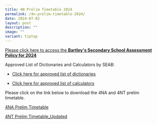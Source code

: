```yaml
---
title: 4N Prelim Timetable 2024
permalink: /4n-prelim-timetable-2024/
date: 2024-07-02
layout: post
description: ""
image: ""
variant: tiptap
---
```

<p><a href="https://www.bartleysec.moe.edu.sg/our-holistic-curriculum/instructional-programmes/assessment-matters/" rel="noopener noreferrer nofollow" target="_blank"><u>Please click here to access the </u></a><strong><a href="https://www.bartleysec.moe.edu.sg/our-holistic-curriculum/instructional-programmes/assessment-matters/" rel="noopener noreferrer nofollow" target="_blank"><u>Bartley's Secondary School Assessment Policy for 2024</u></a></strong>
</p>
<p>Approved List of Dictionaries and Calculators by SEAB:</p>
<ul data-tight="true" class="tight">
<li>
<p><a href="https://www.bartleysec.moe.edu.sg/files/list_of_approved_mtl_dictionaries_2024_exam.pdf" rel="noopener noreferrer nofollow" target="_blank"><u>Click here for approved list of dictionaries</u></a>
</p>
</li>
<li>
<p><a href="https://www.bartleysec.moe.edu.sg/files/guidelines_on_the_use_of_calculators_for_2024_exam__website_.pdf" rel="noopener noreferrer nofollow" target="_blank"><u>Click here for approved list of calculators</u></a>
</p>
</li>
</ul>
<p>Please click on the link below to download the 4NA and 4NT prelim timetable.</p>
<p><a href="/files/4NA_Prelim_2024_timetable_2_Jul.pdf" rel="noopener noreferrer nofollow" target="_blank">4NA Prelim Timetable</a>
</p>
<p><a href="/files/4NT_Prelim_2024_timetable_7_Jul.pdf" rel="noopener noreferrer nofollow" target="_blank">4NT Prelim Timetable_Updated</a>
</p>